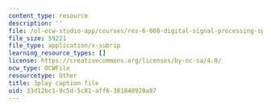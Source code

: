 ```yaml
---
content_type: resource
description: ''
file: /ol-ocw-studio-app/courses/res-6-008-digital-signal-processing-spring-2011/33d12bc19c5d5c81aff6381848920a87_AsSsGjaBbas.vtt
file_size: 59221
file_type: application/x-subrip
learning_resource_types: []
license: https://creativecommons.org/licenses/by-nc-sa/4.0/
ocw_type: OCWFile
resourcetype: Other
title: 3play caption file
uid: 33d12bc1-9c5d-5c81-aff6-381848920a87
---
```

